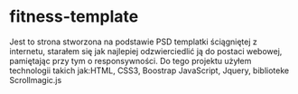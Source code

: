 # fitness-template

Jest to strona stworzona na podstawie PSD templatki ściągniętej z internetu, starałem się jak najlepiej odzwierciedlić ją do 
postaci webowej, pamiętając przy tym o responsywności.
Do tego projektu użyłem technologii takich jak:HTML, CSS3, Boostrap JavaScript, Jquery, biblioteke Scrollmagic.js
